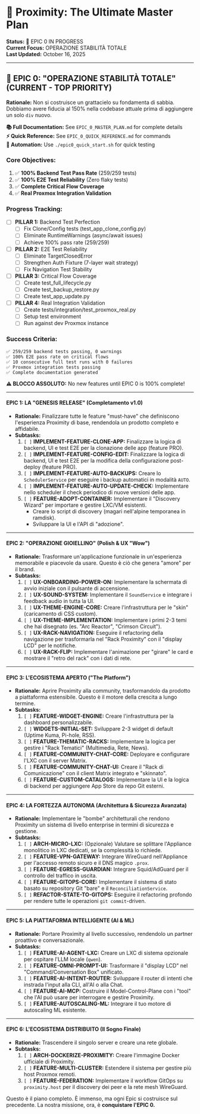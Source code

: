 # 🎯 Proximity: The Ultimate Master Plan

**Status:** 🔴 EPIC 0 IN PROGRESS  
**Current Focus:** OPERAZIONE STABILITÀ TOTALE  
**Last Updated:** October 16, 2025

---

## 🚨 EPIC 0: "OPERAZIONE STABILITÀ TOTALE" (CURRENT - TOP PRIORITY)

**Rationale:** Non si costruisce un grattacielo su fondamenta di sabbia. Dobbiamo avere fiducia al 150% nella codebase attuale prima di aggiungere un solo `div` nuovo.

**📚 Full Documentation:** See `EPIC_0_MASTER_PLAN.md` for complete details  
**⚡ Quick Reference:** See `EPIC_0_QUICK_REFERENCE.md` for commands  
**🔧 Automation:** Use `./epic0_quick_start.sh` for quick testing

### Core Objectives:
1. ✅ **100% Backend Test Pass Rate** (259/259 tests)
2. ✅ **100% E2E Test Reliability** (Zero flaky tests)
3. ✅ **Complete Critical Flow Coverage**
4. ✅ **Real Proxmox Integration Validation**

### Progress Tracking:
- [ ] **PILLAR 1:** Backend Test Perfection
  - [ ] Fix Clone/Config tests (test_app_clone_config.py)
  - [ ] Eliminate RuntimeWarnings (async/await issues)
  - [ ] Achieve 100% pass rate (259/259)
  
- [ ] **PILLAR 2:** E2E Test Reliability
  - [ ] Eliminate TargetClosedError
  - [ ] Strengthen Auth Fixture (7-layer wait strategy)
  - [ ] Fix Navigation Test Stability
  
- [ ] **PILLAR 3:** Critical Flow Coverage
  - [ ] Create test_full_lifecycle.py
  - [ ] Create test_backup_restore.py
  - [ ] Create test_app_update.py
  
- [ ] **PILLAR 4:** Real Integration Validation
  - [ ] Create tests/integration/test_proxmox_real.py
  - [ ] Setup test environment
  - [ ] Run against dev Proxmox instance

### Success Criteria:
```
✅ 259/259 backend tests passing, 0 warnings
✅ 100% E2E pass rate on critical flows
✅ 10 consecutive full test runs with 0 failures
✅ Proxmox integration tests passing
✅ Complete documentation generated
```

**⚠️ BLOCCO ASSOLUTO:** No new features until EPIC 0 is 100% complete!

---

#### **EPIC 1: LA "GENESIS RELEASE" (Completamento v1.0)**
*   **Rationale:** Finalizzare tutte le feature "must-have" che definiscono l'esperienza Proximity di base, rendendola un prodotto completo e affidabile.
*   **Subtasks:**
    1.  `[ ]` **IMPLEMENT-FEATURE-CLONE-APP:** Finalizzare la logica di backend, UI e test E2E per la clonazione delle app (feature PRO).
    2.  `[ ]` **IMPLEMENT-FEATURE-CONFIG-EDIT:** Finalizzare la logica di backend, UI e test E2E per la modifica della configurazione post-deploy (feature PRO).
    3.  `[ ]` **IMPLEMENT-FEATURE-AUTO-BACKUPS:** Creare lo `SchedulerService` per eseguire i backup automatici in modalità `AUTO`.
    4.  `[ ]` **IMPLEMENT-FEATURE-AUTO-UPDATE-CHECK:** Implementare nello scheduler il check periodico di nuove versioni delle app.
    5.  `[ ]` **FEATURE-ADOPT-CONTAINER:** Implementare il "Discovery Wizard" per importare e gestire LXC/VM esistenti.
        *   Creare lo script di discovery (magari nell'alpine temporanea in ramdisk).
        *   Sviluppare la UI e l'API di "adozione".

---

#### **EPIC 2: "OPERAZIONE GIOIELLINO" (Polish & UX "Wow")**
*   **Rationale:** Trasformare un'applicazione funzionale in un'esperienza memorabile e piacevole da usare. Questo è ciò che genera "amore" per il brand.
*   **Subtasks:**
    1.  `[ ]` **UX-ONBOARDING-POWER-ON:** Implementare la schermata di avvio iniziale con il pulsante di accensione.
    2.  `[ ]` **UX-SOUND-SYSTEM:** Implementare il `SoundService` e integrare i feedback audio in tutta la UI.
    3.  `[ ]` **UX-THEME-ENGINE-CORE:** Creare l'infrastruttura per le "skin" (caricamento di CSS custom).
    4.  `[ ]` **UX-THEME-IMPLEMENTATION:** Implementare i primi 2-3 temi che hai disegnato (es. "Arc Reactor", "Crimson Circuit").
    5.  `[ ]` **UX-RACK-NAVIGATION:** Eseguire il refactoring della navigazione per trasformarla nel "Rack Proximity" con il "display LCD" per le notifiche.
    6.  `[ ]` **UX-RACK-FLIP:** Implementare l'animazione per "girare" le card e mostrare il "retro del rack" con i dati di rete.

---

#### **EPIC 3: L'ECOSISTEMA APERTO ("The Platform")**
*   **Rationale:** Aprire Proximity alla community, trasformandolo da prodotto a piattaforma estensibile. Questo è il motore della crescita a lungo termine.
*   **Subtasks:**
    1.  `[ ]` **FEATURE-WIDGET-ENGINE:** Creare l'infrastruttura per la dashboard personalizzabile.
    2.  `[ ]` **WIDGETS-INITIAL-SET:** Sviluppare 2-3 widget di default (Uptime Kuma, Pi-hole, RSS).
    3.  `[ ]` **FEATURE-THEMATIC-RACKS:** Implementare la logica per gestire i "Rack Tematici" (Multimedia, Rete, News).
    4.  `[ ]` **FEATURE-COMMUNITY-CHAT-CORE:** Deployare e configurare l'LXC con il server Matrix.
    5.  `[ ]` **FEATURE-COMMUNITY-CHAT-UI:** Creare il "Rack di Comunicazione" con il client Matrix integrato e "skinnato".
    6.  `[ ]` **FEATURE-CUSTOM-CATALOGS:** Implementare la UI e la logica di backend per aggiungere App Store da repo Git esterni.

---

#### **EPIC 4: LA FORTEZZA AUTONOMA (Architettura & Sicurezza Avanzata)**
*   **Rationale:** Implementare le "bombe" architetturali che rendono Proximity un sistema di livello enterprise in termini di sicurezza e gestione.
*   **Subtasks:**
    1.  `[ ]` **ARCH-MICRO-LXC:** (Opzionale) Valutare se splittare l'Appliance monolitico in LXC dedicati, se la complessità lo richiede.
    2.  `[ ]` **FEATURE-VPN-GATEWAY:** Integrare WireGuard nell'Appliance per l'accesso remoto sicuro e il DNS magico `.prox`.
    3.  `[ ]` **FEATURE-EGRESS-GUARDIAN:** Integrare Squid/AdGuard per il controllo del traffico in uscita.
    4.  `[ ]` **FEATURE-GITOPS-CORE:** Implementare il sistema di stato basato su repository Git "bare" e il `ReconciliationService`.
    5.  `[ ]` **REFACTOR-STATE-TO-GITOPS:** Eseguire il refactoring profondo per rendere tutte le operazioni `git commit`-driven.

---

#### **EPIC 5: LA PIATTAFORMA INTELLIGENTE (AI & ML)**
*   **Rationale:** Portare Proximity al livello successivo, rendendolo un partner proattivo e conversazionale.
*   **Subtasks:**
    1.  `[ ]` **FEATURE-AI-AGENT-LXC:** Creare un LXC di sistema opzionale per ospitare l'LLM locale (`qwen`).
    2.  `[ ]` **FEATURE-OMNI-PROMPT-UI:** Trasformare il "display LCD" nel "Command/Conversation Box" unificato.
    3.  `[ ]` **FEATURE-AI-INTENT-ROUTER:** Sviluppare il router di intenti che instrada l'input alla CLI, all'AI o alla Chat.
    4.  `[ ]` **FEATURE-AI-MCP:** Costruire il Model-Control-Plane con i "tool" che l'AI può usare per interrogare e gestire Proximity.
    5.  `[ ]` **FEATURE-AUTOSCALING-ML:** Integrare il tuo motore di autoscaling ML esistente.

---

#### **EPIC 6: L'ECOSISTEMA DISTRIBUITO (Il Sogno Finale)**
*   **Rationale:** Trascendere il singolo server e creare una rete globale.
*   **Subtasks:**
    1.  `[ ]` **ARCH-DOCKERIZE-PROXIMITY:** Creare l'immagine Docker ufficiale di Proximity.
    2.  `[ ]` **FEATURE-MULTI-CLUSTER:** Estendere il sistema per gestire più host Proxmox remoti.
    3.  `[ ]` **FEATURE-FEDERATION:** Implementare il workflow GitOps su `proximity.host` per il discovery dei peer e la rete mesh WireGuard.

Questo è il piano completo. È immenso, ma ogni Epic si costruisce sul precedente. La nostra missione, ora, è **conquistare l'EPIC 0.**